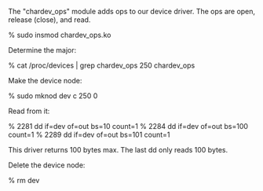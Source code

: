 The "chardev_ops" module adds ops to our device driver.
The ops are open, release (close), and read.

  % sudo insmod chardev_ops.ko 

Determine the major:

% cat /proc/devices | grep chardev_ops
250 chardev_ops

Make the device node:

  % sudo mknod dev c 250 0

Read from it:

  % 2281  dd if=dev of=out bs=10 count=1
  % 2284  dd if=dev of=out bs=100 count=1
  % 2289  dd if=dev of=out bs=101 count=1

This driver returns 100 bytes max. The last dd only reads 100 bytes.

Delete the device node:

  % rm dev
